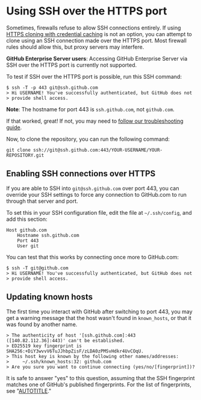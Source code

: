 # Using SSH over the HTTPS port

Sometimes, firewalls refuse to allow SSH connections entirely.  If using [HTTPS cloning with credential caching](/github/getting-started-with-github/caching-your-github-credentials-in-git) is not an option, you can attempt to clone using an SSH connection made over the HTTPS port.  Most firewall rules should allow this, but proxy servers may interfere.

<div class="ghd-spotlight ghd-spotlight-tip border rounded-1 my-3 p-3 f5 color-border-accent-emphasis color-bg-accent">

**GitHub Enterprise Server users**: Accessing GitHub Enterprise Server via SSH over the HTTPS port is currently not supported.

</div>

To test if SSH over the HTTPS port is possible, run this SSH command:

```shell
$ ssh -T -p 443 git@ssh.github.com
> Hi USERNAME! You've successfully authenticated, but GitHub does not
> provide shell access.
```

<div class="ghd-spotlight ghd-spotlight-note border rounded-1 my-3 p-3 f5 color-border-accent-emphasis color-bg-accent">

**Note**: The hostname for port 443 is `ssh.github.com`, not `github.com`.

</div>

If that worked, great! If not, you may need to [follow our troubleshooting guide](/authentication/troubleshooting-ssh/error-permission-denied-publickey).

Now, to clone the repository, you can run the following command:

```shell
git clone ssh://git@ssh.github.com:443/YOUR-USERNAME/YOUR-REPOSITORY.git
```

## Enabling SSH connections over HTTPS

If you are able to SSH into `git@ssh.github.com` over port 443, you can override your SSH settings to force any connection to GitHub.com to run through that server and port.

To set this in your SSH configuration file, edit the file at `~/.ssh/config`, and add this section:

```text
Host github.com
    Hostname ssh.github.com
    Port 443
    User git
```

You can test that this works by connecting once more to GitHub.com:

```shell
$ ssh -T git@github.com
> Hi USERNAME! You've successfully authenticated, but GitHub does not
> provide shell access.
```

## Updating known hosts

The first time you interact with GitHub after switching to port 443, you may get a warning message
that the host wasn't found in `known_hosts`, or that it was found by another name.

```shell
> The authenticity of host '[ssh.github.com]:443 ([140.82.112.36]:443)' can't be established.
> ED25519 key fingerprint is SHA256:+DiY3wvvV6TuJJhbpZisF/zLDA0zPMSvHdkr4UvCOqU.
> This host key is known by the following other names/addresses:
>     ~/.ssh/known_hosts:32: github.com
> Are you sure you want to continue connecting (yes/no/[fingerprint])?
```

It is safe to answer "yes" to this question, assuming that the SSH fingerprint matches
one of GitHub's published fingerprints. For the list of fingerprints, see "[AUTOTITLE](/authentication/keeping-your-account-and-data-secure/githubs-ssh-key-fingerprints)."
